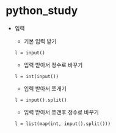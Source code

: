 # python_study

* 입력
  * 기본 입력 받기
  ```
  l = input()
  ```

  * 입력 받아서 정수로 바꾸기
  ```
  l = int(input())
  ```
  
  * 입력 받아서 쪼개기
  ```
  l = input().split()
  ```
  
  * 입력 받아서 쪼갠후 정수로 바꾸기
  ```
  l = list(map(int, input().split()))
  ```
  
